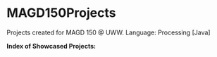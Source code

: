 # MAGD150Projects
Projects created for MAGD 150 @ UWW. Language: Processing [Java]

<b>Index of Showcased Projects:</b>


